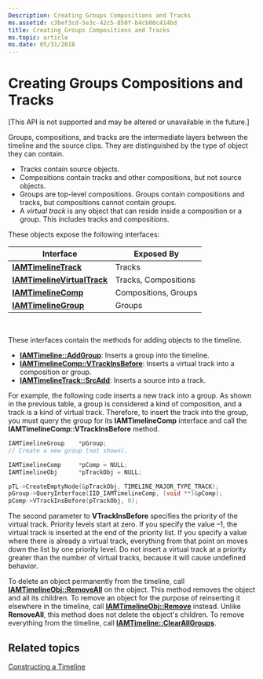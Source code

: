 ```yaml
---
Description: Creating Groups Compositions and Tracks
ms.assetid: c3bef3cd-5e3c-42c5-850f-b4cb00c414bd
title: Creating Groups Compositions and Tracks
ms.topic: article
ms.date: 05/31/2018
---
```


# Creating Groups Compositions and Tracks

\[This API is not supported and may be altered or unavailable in the future.\]

Groups, compositions, and tracks are the intermediate layers between the timeline and the source clips. They are distinguished by the type of object they can contain.

-   Tracks contain source objects.
-   Compositions contain tracks and other compositions, but not source objects.
-   Groups are top-level compositions. Groups contain compositions and tracks, but compositions cannot contain groups.
-   A *virtual track* is any object that can reside inside a composition or a group. This includes tracks and compositions.

These objects expose the following interfaces:



| Interface                                                  | Exposed By           |
|------------------------------------------------------------|----------------------|
| [**IAMTimelineTrack**](iamtimelinetrack.md)               | Tracks               |
| [**IAMTimelineVirtualTrack**](iamtimelinevirtualtrack.md) | Tracks, Compositions |
| [**IAMTimelineComp**](iamtimelinecomp.md)                 | Compositions, Groups |
| [**IAMTimelineGroup**](iamtimelinegroup.md)               | Groups               |



 

These interfaces contain the methods for adding objects to the timeline.

-   [**IAMTimeline::AddGroup**](iamtimeline-addgroup.md): Inserts a group into the timeline.
-   [**IAMTimelineComp::VTrackInsBefore**](iamtimelinecomp-vtrackinsbefore.md): Inserts a virtual track into a composition or group.
-   [**IAMTimelineTrack::SrcAdd**](iamtimelinetrack-srcadd.md): Inserts a source into a track.

For example, the following code inserts a new track into a group. As shown in the previous table, a group is considered a kind of composition, and a track is a kind of virtual track. Therefore, to insert the track into the group, you must query the group for its **IAMTimelineComp** interface and call the **IAMTimelineComp::VTrackInsBefore** method.


```C++
IAMTimelineGroup    *pGroup;
// Create a new group (not shown). 

IAMTimelineComp     *pComp = NULL;
IAMTimelineObj      *pTrackObj = NULL;

pTL->CreateEmptyNode(&pTrackObj, TIMELINE_MAJOR_TYPE_TRACK);
pGroup->QueryInterface(IID_IAMTimelineComp, (void **)&pComp);
pComp->VTrackInsBefore(pTrackObj, 0);
```



The second parameter to **VTrackInsBefore** specifies the priority of the virtual track. Priority levels start at zero. If you specify the value –1, the virtual track is inserted at the end of the priority list. If you specify a value where there is already a virtual track, everything from that point on moves down the list by one priority level. Do not insert a virtual track at a priority greater than the number of virtual tracks, because it will cause undefined behavior.

To delete an object permanently from the timeline, call [**IAMTimelineObj::RemoveAll**](iamtimelineobj-removeall.md) on the object. This method removes the object and all its children. To remove an object for the purpose of reinserting it elsewhere in the timeline, call [**IAMTimelineObj::Remove**](iamtimelineobj-remove.md) instead. Unlike **RemoveAll**, this method does not delete the object's children. To remove everything from the timeline, call [**IAMTimeline::ClearAllGroups**](iamtimeline-clearallgroups.md).

## Related topics

<dl> <dt>

[Constructing a Timeline](constructing-a-timeline.md)
</dt> </dl>

 

 



